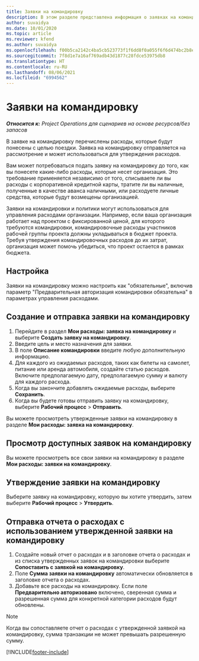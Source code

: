 ```yaml
---
title: Заявки на командировку
description: В этом разделе представлена информация о заявках на командировку.
author: suvaidya
ms.date: 10/01/2020
ms.topic: article
ms.reviewer: kfend
ms.author: suvaidya
ms.openlocfilehash: f00b5ca2142c4ba5cb523773f1f6dd8f0a055f6f6d474bc2b8e5f775ca0fc739
ms.sourcegitcommit: 7f8d1e7a16af769adb43d1877c28fdce53975db8
ms.translationtype: HT
ms.contentlocale: ru-RU
ms.lasthandoff: 08/06/2021
ms.locfileid: "6994562"
---
```

# <a name="travel-requisitions"></a>Заявки на командировку

_**Относится к:** Project Operations для сценариев на основе ресурсов/без запасов_

В заявке на командировку перечислены расходы, которые будут понесены с целью поездки. Заявка на командировку отправляется на рассмотрение и может использоваться для утверждения расходов.

Вам может потребоваться подать заявку на командировку до того, как вы понесете какие-либо расходы, которые несет организация. Это требование применяется независимо от того, списываете ли вы расходы с корпоративной кредитной карты, тратите ли вы наличные, полученные в качестве аванса наличными, или расходуете личные средства, которые будут возмещены организацией.

Заявки на командировки и политики могут использоваться для управления расходами организации. Например, если ваша организация работает над проектом с фиксированной ценой, для которого требуются командировки, командировочные расходы участников рабочей группы проекта должны укладываться в бюджет проекта. Требуя утверждения командировочных расходов до их затрат, организация может помочь убедиться, что проект остается в рамках бюджета.

## <a name="configuration"></a>Настройка 

Заявки на командировку можно настроить как "обязательные", включив параметр "Предварительная авторизация командировки обязательна" в параметрах управления расходами. 

## <a name="create-and-submit-a-travel-requisition"></a>Создание и отправка заявки на командировку

1. Перейдите в раздел **Мои расходы: заявка на командировку** и выберите **Создать заявку на командировку**.
2. Введите цель и место назначения для заявки.
3. В поле **Описание командировки** введите любую дополнительную информацию. 
4. Для каждого из ожидаемых расходов, таких как билеты на самолет, питание или аренда автомобиля, создайте статью расходов. Включите предполагаемую дату, предполагаемую сумму и валюту для каждого расхода. 
5. Когда вы закончите добавлять ожидаемые расходы, выберите **Сохранить**.
6. Когда вы будете готовы отправить заявку на командировку, выберите **Рабочий процесс** > **Отправить**.

Вы можете просмотреть утвержденные заявки на командировку в разделе **Мои расходы: заявка на командировку**. 

## <a name="view-available-travel-requisitions"></a>Просмотр доступных заявок на командировку

Вы можете просмотреть все свои заявки на командировку в разделе **Мои расходы: заявки на командировку**.

## <a name="approve-travel-requisitions"></a>Утверждение заявки на командировку

Выберите заявку на командировку, которую вы хотите утвердить, затем выберите **Рабочий процесс** > **Утвердить**.  

## <a name="submit-an-expense-report-using-your-approved-travel-requisition"></a>Отправка отчета о расходах с использованием утвержденной заявки на командировку

1. Создайте новый отчет о расходах и в заголовке отчета о расходах и из списка утвержденных заявок на командировки выберите **Сопоставить с заявкой на командировку**.
2. Поле **Сумма заявки на командировку** автоматически обновляется в заголовке отчета о расходах.
3. Добавьте все расходы на командировку. Если поле **Предварительно авторизовано** включено, сверенная сумма и разрешенная сумма для конкретной категории расходов будут обновлены.

> [!NOTE]
> Когда вы сопоставляете отчет о расходах с утвержденной заявкой на командировку, сумма транзакции не может превышать разрешенную сумму. 


[!INCLUDE[footer-include](../includes/footer-banner.md)]